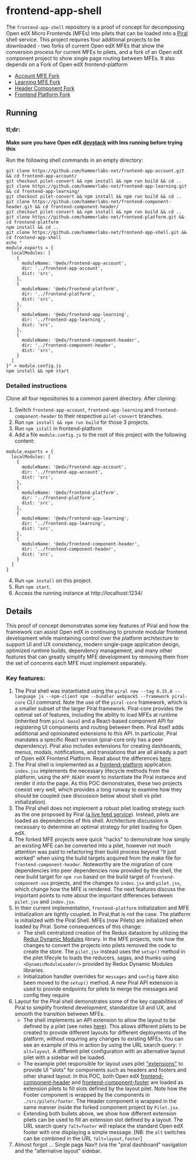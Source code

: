# frontend-app-shell

The `frontend-app-shell` repository is a proof of concept for decomposing Open edX Micro Frontends (MFEs) into pilets that can be loaded into a [Piral](https://piral.io) shell service. This project requires four additional projects to be downloaded -  two forks of current Open edX MFEs that show the conversion process for current MFEs to pilets, and a fork of an Open edX component project to show single page routing between MFEs. It also depends on a Fork of Open edX frontend-platform

- [Account MFE Fork](https://github.com/hammerlabs-net/frontend-app-account)
- [Learning MFE Fork](https://github.com/hammerlabs-net/frontend-app-learning)
- [Header Component Fork](https://github.com/hammerlabs-net/frontend-component-header)
- [Frontend Platform Fork](https://github.com/hammerlabs-net/frontend-platform)

## Running
### tl;dr:
**Make sure you have Open edX [devstack](https://github.com/openedx/devstack) with lms running before trying this**

Run the following shell commands in an empty directory:
```
git clone https://github.com/hammerlabs-net/frontend-app-account.git && cd frontend-app-account/
git checkout pilet-convert && npm install && npm run build && cd ..
git clone https://github.com/hammerlabs-net/frontend-app-learning.git && cd frontend-app-learning/
git checkout pilet-convert && npm install && npm run build && cd ..
git clone https://github.com/hammerlabs-net/frontend-component-header.git && cd frontend-component-header/
git checkout pilet-convert && npm install && npm run build && cd ..
git clone https://github.com/hammerlabs-net/frontend-platform.git && cd frontend-platform
npm install && cd ..
git clone https://github.com/hammerlabs-net/frontend-app-shell.git && cd frontend-app-shell
echo "
module.exports = {
  localModules: [
    {
      moduleName: '@edx/frontend-app-account',
      dir: '../frontend-app-account', 
      dist: 'src',
    },
    {
      moduleName: '@edx/frontend-platform',
      dir: '../frontend-platform', 
      dist: 'src',
    },
    {
      moduleName: '@edx/frontend-app-learning',
      dir: '../frontend-app-learning', 
      dist: 'src',
    },
    {
      moduleName: '@edx/frontend-component-header',
      dir: '../frontend-component-header', 
      dist: 'src',
    }
  ]
}" > module.config.js
npm install && npm start
```
### Detailed instructions
Clone all four repositories to a common parent directory. After cloning:

1. Switch `frontend-app-account`, `frontend-app-learning` and `frontend-component-header` to their respective `pilet-convert` branches.
1. Run `npm install && npm run build` for those 3 projects.
2. Run `npm istall` in frontend-platform
3. Add a file `module.config.js` to the root of this project with the following content:

```
module.exports = {
  localModules: [
    {
      moduleName: '@edx/frontend-app-account',
      dir: '../frontend-app-account', 
      dist: 'src',
    },
    {
      moduleName: '@edx/frontend-platform',
      dir: '../frontend-platform', 
      dist: 'src',
    },
    {
      moduleName: '@edx/frontend-app-learning',
      dir: '../frontend-app-learning', 
      dist: 'src',
    },
    {
      moduleName: '@edx/frontend-component-header',
      dir: '../frontend-component-header', 
      dist: 'src',
    }
  ]
}
```
4. Run `npm install` on this project.
5. Run `npm start`.
6. Access the running instance at http://localhost:1234/

## Details

This proof of concept demonstrates some key features of Piral and how the framework can assist Open edX in continuing to promote modular frontend development while maintaining control over the platform architecture to support UI and UX consistency, modern single-page application design, optimized runtime builds, dependency management, and many other features that can greatly simplify MFE development by removing them from the set of concerns each MFE must implement separately. 

### Key features:

1. The Piral shell was instantiated using the `piral new --tag 0.15.8 --language js --npm-client npm --bundler webpack5 --framework piral-core` CLI command. Note the use of the `piral-core` framework, which is a smaller subset of the larger Piral framework. Piral-core provides the optimal set of features, including the ability to load MFEs at runtime (inherited from `piral-base`) and a React-based component API for registering UI components and routing between them. Piral itself adds additional and opinionated extensions to this API. In particular, Piral mandates a specific React version (piral-core only has a peer dependency). Piral also includes extensions for creating dashboards, menus, modals, notifications, and translations that are all already a part of Open edX Frontend Platform. Read about the differences [here](https://docs.piral.io/guidelines/tutorials/22-core-and-base).
2. The Piral shell is implemented as a [frontend-platform](https://github.com/openedx/frontend-platform) application. `index.jsx` implements the necessary lifecycle methods from the platform, using the `APP_READY` event to instantiate the Piral instance and render it into the page. As this POC demonstrates, these two projects coexist very well, which provides a long runway to examine how they should be coupled (see discussion below about shell vs pilet initialization).
3. The Piral shell does not implement a robust pilet loading strategy such as the one proposed by Piral ([a live feed service](https://docs.piral.io/reference/specifications/feed-api-specification)). Instead, pilets are loaded as dependencies of this shell. Architecture discussion is necessary to determine an optimal strategy for pilet loading for Open edX.
4. The forked MFE projects were quick "hacks" to demonstrate how simply an existing MFE can be converted into a pilet, however not much attention was paid to refactoring their build process beyond "It just worked" when using the build targets acquired from the make file for `frontend-component-header`. Noteworthy are the migration of core dependencies into peer dependencies now provided by the shell, the new build target for `npm run` based on the build target of `frontend-component-xxx` projects, and the changes to `index.jsx` and `pilet.jsx`, which change how the MFE is rendered. The next features discuss the important points to note about the important differences between `pilet.jsx` and `index.jsx`.
5. In their current implementation, `frontend-platform` initialization and MFE initialization are tightly coupled. In Piral,that is not the case. The platform is initialized with the Piral Shell. MFEs (now Pilets) are initialized when loaded by Piral. Some consequences of this change:
    * The shell centralized creation of the Redux datastore by utilizing the [Redux Dynamic Modules](https://redux-dynamic-modules.js.org/#/) library. In the MFE projects, note how the changes to convert the projects into pilets removed the code to create the store. The `pilet.jsx` instead uses the `setup()` method in the pilet lifecyle to loads the reducers, sagas, and thunks using `<DynamicModuleLoader/>` provided by Redux Dynamic Modules libraries.
    * Initialization handler overrides for `messages` and `config` have also been moved to the `setup()` method. A new Piral API extension is used to provide endpoints for pilets to merge the messages and config they require
6. Layout for the Piral shell demonstrates some of the key capabilities of Piral to simplify frontend development, standardize UI and UX, and smooth the transition between MFEs.
    * The shell implements an API extension to allow the layout to be defined by a pilet (see notes [here](https://docs.piral.io/reference/documentation/C01-components)). This allows different pilets to be created to provide different layouts for different deployments of the platform, without requiring any changes to existing MFEs. You can see an example of this in action by using the URL search query: `?alt=layout`. A different pilet configuration with an alternative layout pilet with a sidebar will be loaded.
    * The example pilet responsible for layout uses pilet ["extensions"]([https://docs.piral.io/concepts/core-api/07-extension](https://docs.piral.io/guidelines/tutorials/24-extension-patterns)) to provide UI "slots" for components such as headers and footers and other shared layout. In this POC, both Open edX [frontend-component-header](https://github.com/openedx/frontend-component-header) and [frontend-component-footer](https://github.com/openedx/frontend-component-footer) are loaded as extension pilets to fill slots defined by the layout pilet. Note how the Footer component is wrapped by the components in `./src/pilets/footer`. The Header component is wrapped in the same manner inside the forked component project by `Pilet.jsx`. 
    * Extending both bullets above, we show how different extension pilets can be used to fill an extension slot defined by a layout. The URL search query `?alt=footer` will replace the standard Open edX footer with one displaying a simple message. [NB: the `alt` switches can be combined in the URL `?alt=layout,footer`]
7. Almost forgot ... Single page Nav!! (via the "piral dashboard" navigation and the "alternative layout" sidebar. 
    

